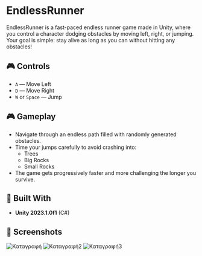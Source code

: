 # EndlessRunner

EndlessRunner is a fast-paced endless runner game made in Unity, where you control a character dodging obstacles by moving left, right, or jumping. 
Your goal is simple: stay alive as long as you can without hitting any obstacles!

## 🎮 Controls

- `A` — Move Left  
- `D` — Move Right  
- `W` or `Space` — Jump

## 🎮 Gameplay

- Navigate through an endless path filled with randomly generated obstacles.
- Time your jumps carefully to avoid crashing into:
  -  Trees
  -  Big Rocks
  -  Small Rocks
- The game gets progressively faster and more challenging the longer you survive.

## 🔧 Built With

- **Unity 2023.1.0f1** (C#)


## 📸 Screenshots


![Καταγραφή](https://github.com/user-attachments/assets/f15b6437-2b28-4b1b-a8e1-973f0e838ad4)
![Καταγραφή2](https://github.com/user-attachments/assets/29605532-1ad5-430c-89ea-154bb08678d0)
![Καταγραφή3](https://github.com/user-attachments/assets/5795a57a-82dd-4463-82c9-5700110e8582)
